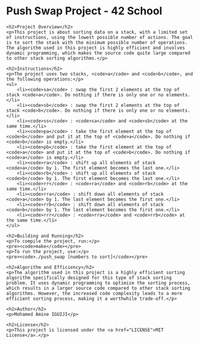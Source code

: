 <!DOCTYPE html>
<html>
<head>
    <title>Push Swap Project - 42 School</title>
</head>
<body>
    <h1>Push Swap Project - 42 School</h1>

    <h2>Project Overview</h2>
    <p>This project is about sorting data on a stack, with a limited set of instructions, using the lowest possible number of actions. The goal is to sort the stack with the minimum possible number of operations. The algorithm used in this project is highly efficient and involves dynamic programming, which makes the source code quite large compared to other stack sorting algorithms.</p>

    <h2>Instructions</h2>
    <p>The project uses two stacks, <code>a</code> and <code>b</code>, and the following operations:</p>
    <ul>
        <li><code>sa</code> : swap the first 2 elements at the top of stack <code>a</code>. Do nothing if there is only one or no elements.</li>
        <li><code>sb</code> : swap the first 2 elements at the top of stack <code>b</code>. Do nothing if there is only one or no elements.</li>
        <li><code>ss</code> : <code>sa</code> and <code>sb</code> at the same time.</li>
        <li><code>pa</code> : take the first element at the top of <code>b</code> and put it at the top of <code>a</code>. Do nothing if <code>b</code> is empty.</li>
        <li><code>pb</code> : take the first element at the top of <code>a</code> and put it at the top of <code>b</code>. Do nothing if <code>a</code> is empty.</li>
        <li><code>ra</code> : shift up all elements of stack <code>a</code> by 1. The first element becomes the last one.</li>
        <li><code>rb</code> : shift up all elements of stack <code>b</code> by 1. The first element becomes the last one.</li>
        <li><code>rr</code> : <code>ra</code> and <code>rb</code> at the same time.</li>
        <li><code>rra</code> : shift down all elements of stack <code>a</code> by 1. The last element becomes the first one.</li>
        <li><code>rrb</code> : shift down all elements of stack <code>b</code> by 1. The last element becomes the first one.</li>
        <li><code>rrr</code> : <code>rra</code> and <code>rrb</code> at the same time.</li>
    </ul>

    <h2>Building and Running</h2>
    <p>To compile the project, run:</p>
    <pre><code>make</code></pre>
    <p>To run the project, use:</p>
    <pre><code>./push_swap [numbers to sort]</code></pre>

    <h2>Algorithm and Efficiency</h2>
    <p>The algorithm used in this project is a highly efficient sorting algorithm specifically designed for this type of stack sorting problem. It uses dynamic programming to optimize the sorting process, which results in a larger source code compared to other stack sorting algorithms. However, the increased code complexity leads to a more efficient sorting process, making it a worthwhile trade-off.</p>

    <h2>Author</h2>
    <p>Mohamed Amine IGUIJI</p>

    <h2>License</h2>
    <p>This project is licensed under the <a href="LICENSE">MIT License</a>.</p>
</body>
</html>
